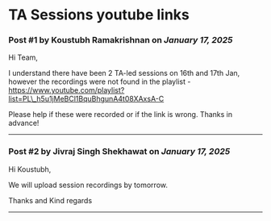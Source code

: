 # TA Sessions youtube links

### Post #1 by **Koustubh Ramakrishnan** on *January 17, 2025*
Hi Team,

I understand there have been 2 TA-led sessions on 16th and 17th Jan, however the recordings were not found in the playlist - https://www.youtube.com/playlist?list=PL\_h5u1jMeBCl1BquBhgunA4t08XAxsA-C

Please help if these were recorded or if the link is wrong. Thanks in advance!

---

### Post #2 by **Jivraj Singh Shekhawat** on *January 17, 2025*
Hi Koustubh,

We will upload session recordings by tomorrow.

Thanks and Kind regards

---
